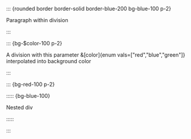 ::: {rounded border border-solid border-blue-200 bg-blue-100 p-2}

Paragraph within division

:::

::: {bg-$color-100 p-2}

A division with this parameter &[color]{enum vals=["red","blue","green"]} interpolated into background color

:::

::: {bg-red-100 p-2}

::::: {bg-blue-100}

Nested div

:::::

:::